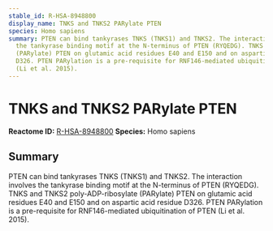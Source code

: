 ```yaml
---
stable_id: R-HSA-8948800
display_name: TNKS and TNKS2 PARylate PTEN
species: Homo sapiens
summary: PTEN can bind tankyrases TNKS (TNKS1) and TNKS2. The interaction involves
  the tankyrase binding motif at the N-terminus of PTEN (RYQEDG). TNKS and TNKS2 poly-ADP-ribosylate
  (PARylate) PTEN on glutamic acid residues E40 and E150 and on aspartic acid residue
  D326. PTEN PARylation is a pre-requisite for RNF146-mediated ubiquitination of PTEN
  (Li et al. 2015).
---
```


# TNKS and TNKS2 PARylate PTEN
**Reactome ID:** [R-HSA-8948800](https://reactome.org/content/detail/R-HSA-8948800)
**Species:** Homo sapiens

## Summary

PTEN can bind tankyrases TNKS (TNKS1) and TNKS2. The interaction involves the tankyrase binding motif at the N-terminus of PTEN (RYQEDG). TNKS and TNKS2 poly-ADP-ribosylate (PARylate) PTEN on glutamic acid residues E40 and E150 and on aspartic acid residue D326. PTEN PARylation is a pre-requisite for RNF146-mediated ubiquitination of PTEN (Li et al. 2015).
